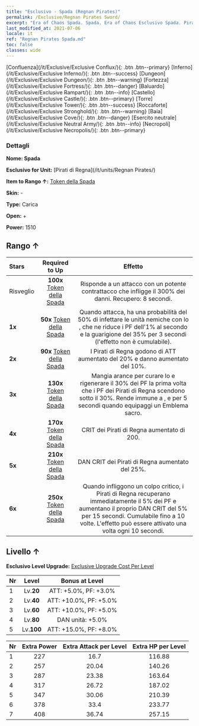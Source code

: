 ```yaml
---
title: "Esclusivo - Spada (Regnan Pirates)"
permalink: /Exclusive/Regnan Pirates Sword/
excerpt: "Era of Chaos Spada. Spada. Era of Chaos Esclusivo Spada. Pirati di Regna Esclusivo."
last_modified_at: 2021-07-06
locale: it
ref: "Regnan Pirates Spada.md"
toc: false
classes: wide
---
```

 [Confluenza](/it/Exclusive/Exclusive Conflux/){: .btn .btn--primary} [Inferno](/it/Exclusive/Exclusive Inferno/){: .btn .btn--success} [Dungeon](/it/Exclusive/Exclusive Dungeon/){: .btn .btn--warning} [Fortezza](/it/Exclusive/Exclusive Fortress/){: .btn .btn--danger} [Baluardo](/it/Exclusive/Exclusive Rampart/){: .btn .btn--info} [Castello](/it/Exclusive/Exclusive Castle/){: .btn .btn--primary} [Torre](/it/Exclusive/Exclusive Tower/){: .btn .btn--success} [Roccaforte](/it/Exclusive/Exclusive Stronghold/){: .btn .btn--warning} [Baia](/it/Exclusive/Exclusive Cove/){: .btn .btn--danger} [Esercito neutrale](/it/Exclusive/Exclusive Neutral Army/){: .btn .btn--info} [Necropoli](/it/Exclusive/Exclusive Necropolis/){: .btn .btn--primary} 

### Dettagli
 **Nome: Spada** 

 **Esclusivo for Unit:** [Pirati di Regna](/it/units/Regnan Pirates/) 

 **Item to Rango ↑:** [Token della Spada](/ItemsIT/con_912/)

 **Skin:** -

 **Type:** Carica

 **Open:** +

 **Power:** 1510

## Rango ↑

  |     Stars    |  Required to Up | Effetto |
  |:-------------|:---------------:|:---------------:|
  |  Risveglio  | **100x** [Token della Spada](/ItemsIT/con_912/) | Risponde a un attacco con un potente contrattacco che infligge il 300% dei danni. Recupero: 8 secondi. |
  | **1x** <i class="fas fa-star"/> | **50x** [Token della Spada](/ItemsIT/con_912/) | Quando attacca, ha una probabilità del 50% di infettare le unità nemiche con lo <Scorbuto>, che ne riduce i PF dell'1% al secondo e la guarigione del 35% per 3 secondi (l'effetto non è cumulabile). |
  | **2x** <i class="fas fa-star"/> | **90x** [Token della Spada](/ItemsIT/con_912/) | I Pirati di Regna godono di ATT aumentato del 20% e danno aumentato del 10%. |
  | **3x** <i class="fas fa-star"/> | **130x** [Token della Spada](/ItemsIT/con_912/) | Mangia arance per curare lo <Scorbuto> e rigenerare il 30% dei PF la prima volta che i PF dei Pirati di Regna scendono sotto il 30%. Rende immune a <Stordimento>, <Pietrificazione> e <Silenzio> per 5 secondi quando equipaggi un Emblema sacro. |
  | **4x** <i class="fas fa-star"/> | **170x** [Token della Spada](/ItemsIT/con_912/) | CRIT dei Pirati di Regna aumentato di 200. |
  | **5x** <i class="fas fa-star"/> | **210x** [Token della Spada](/ItemsIT/con_912/) | DAN CRIT dei Pirati di Regna aumentato del 25%. |
  | **6x** <i class="fas fa-star"/> | **250x** [Token della Spada](/ItemsIT/con_912/) | Quando infliggono un colpo critico, i Pirati di Regna recuperano immediatamente il 5% dei PF e aumentano il proprio DAN CRIT del 5% per 15 secondi. Cumulabile fino a 10 volte. L'effetto può essere attivato una volta ogni 10 secondi. |


## Livello ↑
 **Esclusivo Level Upgrade:** [Exclusive Upgrade Cost Per Level](/Exclusive/ExclusiveUpgradeCostPerLevel/)

  |  Nr  |   Level  | Bonus at Level |
  |:-----|:--------:|:--------------:|
  | 1 | Lv.**20** | ATT: +5.0%, PF: +3.0% |
  | 2 | Lv.**40** | ATT: +10.0%, PF: +5.0% |
  | 3 | Lv.**60** | ATT: +10.0%, PF: +5.0% |
  | 4 | Lv.**80** | DAN unità: +5.0% |
  | 5 | Lv.**100** | ATT: +15.0%, PF: +8.0% |


  |  Nr  |  Extra Power | Extra Attack per Level | Extra HP per Level |
  |:-----|:--------:|:--------:|:--------:|
  | 1 | 227 | 16.7 | 116.88 |
  | 2 | 257 | 20.04 | 140.26 |
  | 3 | 287 | 23.38 | 163.64 |
  | 4 | 317 | 26.72 | 187.02 |
  | 5 | 347 | 30.06 | 210.39 |
  | 6 | 378 | 33.4 | 233.77 |
  | 7 | 408 | 36.74 | 257.15 |


